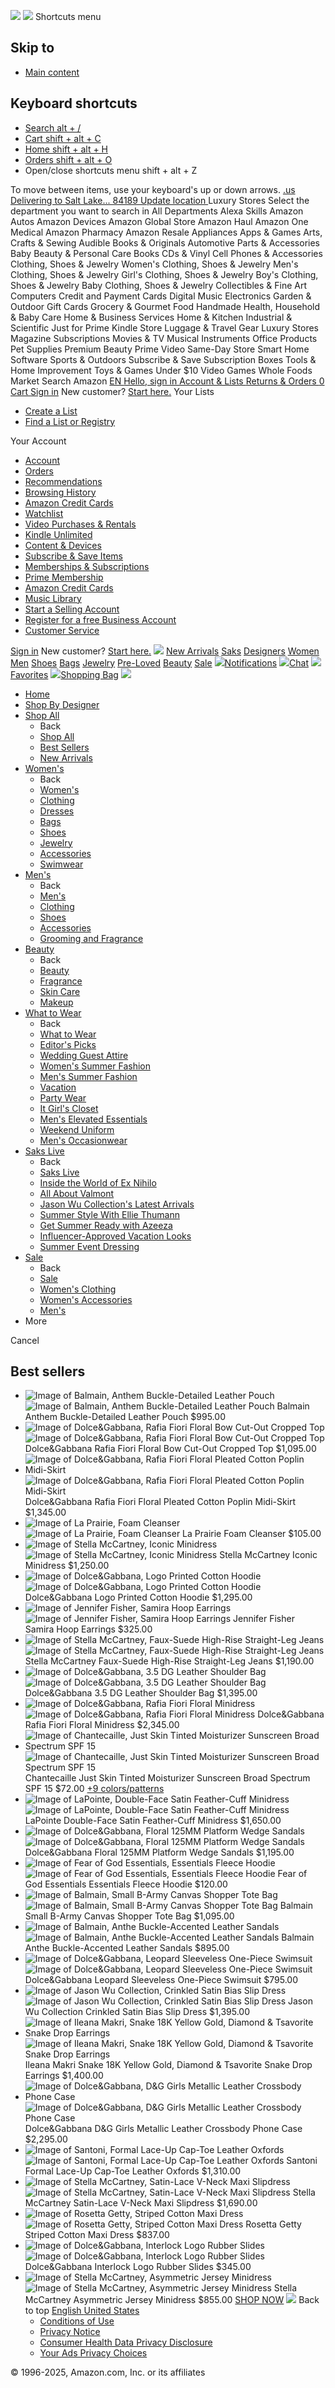 ![](https://fls-na.amazon.com/1/batch/1/OP/ATVPDKIKX0DER:147-8014857-2407600:YQF7FTFD6KE2J0HGBZY1$uedata=s:%2Frd%2Fuedata%3Fstaticb%26id%3DYQF7FTFD6KE2J0HGBZY1:0) ![](https://m.media-amazon.com/images/G/01/gno/sprites/nav-sprite-global-1x-reorg-privacy._CB546805360_.png) Shortcuts menu 
## Skip to
  * [ Main content ](https://www.amazon.com/stores/luxury/page/BEE1513A-A931-49E6-A849-A27B65111EE2?ref_=nav_cs_saks_disc#skippedLink)


##  Keyboard shortcuts 
  * [ Search alt + / ](https://www.amazon.com/stores/luxury/page/BEE1513A-A931-49E6-A849-A27B65111EE2?ref_=nav_cs_saks_disc#twotabsearchtextbox)
  * [ Cart shift + alt + C ](https://www.amazon.com/gp/cart/view.html/?ref_=nav_assist)
  * [ Home shift + alt + H ](https://www.amazon.com/?ref_=nav_assist)
  * [ Orders shift + alt + O ](https://www.amazon.com/gp/css/order-history/?ref_=nav_assist)
  * Open/close shortcuts menu
shift + alt + Z


To move between items, use your keyboard's up or down arrows.
[ .us ](https://www.amazon.com/ref=nav_logo)
[ Delivering to Salt Lake... 84189  Update location  ](https://www.amazon.com/stores/luxury/page/BEE1513A-A931-49E6-A849-A27B65111EE2?ref_=nav_cs_saks_disc)
Luxury Stores
Select the department you want to search in All Departments Alexa Skills Amazon Autos Amazon Devices Amazon Global Store Amazon Haul Amazon One Medical Amazon Pharmacy Amazon Resale Appliances Apps & Games Arts, Crafts & Sewing Audible Books & Originals Automotive Parts & Accessories Baby Beauty & Personal Care Books CDs & Vinyl Cell Phones & Accessories Clothing, Shoes & Jewelry Women's Clothing, Shoes & Jewelry Men's Clothing, Shoes & Jewelry Girl's Clothing, Shoes & Jewelry Boy's Clothing, Shoes & Jewelry Baby Clothing, Shoes & Jewelry Collectibles & Fine Art Computers Credit and Payment Cards Digital Music Electronics Garden & Outdoor Gift Cards Grocery & Gourmet Food Handmade Health, Household & Baby Care Home & Business Services Home & Kitchen Industrial & Scientific Just for Prime Kindle Store Luggage & Travel Gear Luxury Stores Magazine Subscriptions Movies & TV Musical Instruments Office Products Pet Supplies Premium Beauty Prime Video Same-Day Store Smart Home Software Sports & Outdoors Subscribe & Save Subscription Boxes Tools & Home Improvement Toys & Games Under $10 Video Games Whole Foods Market
Search Amazon
[ EN ](https://www.amazon.com/customer-preferences/edit?ie=UTF8&preferencesReturnUrl=%2F&ref_=topnav_lang)
[ Hello, sign in Account & Lists  ](https://www.amazon.com/ap/signin?openid.pape.max_auth_age=0&openid.return_to=https%3A%2F%2Fwww.amazon.com%2Fstores%2Fluxury%2Fpage%2FBEE1513A-A931-49E6-A849-A27B65111EE2%3Fref_%3Dnav_ya_signin&openid.identity=http%3A%2F%2Fspecs.openid.net%2Fauth%2F2.0%2Fidentifier_select&openid.assoc_handle=usflex&openid.mode=checkid_setup&openid.claimed_id=http%3A%2F%2Fspecs.openid.net%2Fauth%2F2.0%2Fidentifier_select&openid.ns=http%3A%2F%2Fspecs.openid.net%2Fauth%2F2.0)
[ Returns & Orders ](https://www.amazon.com/gp/css/order-history?ref_=nav_orders_first) [ 0 Cart  ](https://www.amazon.com/gp/cart/view.html?ref_=nav_cart)
[Sign in](https://www.amazon.com/ap/signin?openid.pape.max_auth_age=0&openid.return_to=https%3A%2F%2Fwww.amazon.com%2Fstores%2Fluxury%2Fpage%2FBEE1513A-A931-49E6-A849-A27B65111EE2%3Fref_%3Dnav_signin&openid.identity=http%3A%2F%2Fspecs.openid.net%2Fauth%2F2.0%2Fidentifier_select&openid.assoc_handle=usflex&openid.mode=checkid_setup&openid.claimed_id=http%3A%2F%2Fspecs.openid.net%2Fauth%2F2.0%2Fidentifier_select&openid.ns=http%3A%2F%2Fspecs.openid.net%2Fauth%2F2.0)
New customer? [Start here.](https://www.amazon.com/ap/register?openid.pape.max_auth_age=0&openid.return_to=https%3A%2F%2Fwww.amazon.com%2Fstores%2Fluxury%2Fpage%2FBEE1513A-A931-49E6-A849-A27B65111EE2%2F%3F_encoding%3DUTF8%26ref_%3Dnav_newcust&openid.identity=http%3A%2F%2Fspecs.openid.net%2Fauth%2F2.0%2Fidentifier_select&openid.assoc_handle=usflex&openid.mode=checkid_setup&openid.claimed_id=http%3A%2F%2Fspecs.openid.net%2Fauth%2F2.0%2Fidentifier_select&openid.ns=http%3A%2F%2Fspecs.openid.net%2Fauth%2F2.0)
Your Lists
  * [Create a List](https://www.amazon.com/hz/wishlist/ls?triggerElementID=createList&ref_=nav_ListFlyout_navFlyout_createList_lv_redirect)
  * [Find a List or Registry](https://www.amazon.com/registries?ref_=nav_ListFlyout_find)


Your Account
  * [Account](https://www.amazon.com/gp/css/homepage.html?ref_=nav_AccountFlyout_ya)
  * [Orders](https://www.amazon.com/gp/css/order-history?ref_=nav_AccountFlyout_orders)
  * [Recommendations](https://www.amazon.com/gp/yourstore?ref_=nav_AccountFlyout_recs)
  * [Browsing History](https://www.amazon.com/gp/history?ref_=nav_AccountFlyout_browsinghistory)
  * [Amazon Credit Cards](https://www.amazon.com/credit/landing?ref_=nav_AccountFlyout_ya_amazon_cc_landing_ms)
  * [Watchlist](https://www.amazon.com/gp/video/watchlist?ref_=nav_AccountFlyout_ywl)
  * [Video Purchases & Rentals](https://www.amazon.com/gp/video/library?ref_=nav_AccountFlyout_yvl)
  * [Kindle Unlimited](https://www.amazon.com/gp/kindle/ku/ku_central?ref_=nav_AccountFlyout_ku)
  * [Content & Devices](https://www.amazon.com/hz/mycd/myx?pageType=content&ref_=nav_AccountFlyout_myk)
  * [Subscribe & Save Items](https://www.amazon.com/gp/subscribe-and-save/manager/viewsubscriptions?ref_=nav_AccountFlyout_sns)
  * [Memberships & Subscriptions](https://www.amazon.com/hz5/yourmembershipsandsubscriptions?ref_=nav_AccountFlyout_digital_subscriptions)
  * [Prime Membership](https://www.amazon.com/gp/subs/primeclub/account/homepage.html?ref_=nav_AccountFlyout_prime)
  * [Amazon Credit Cards](https://www.amazon.com/credit/landing?ref_=nav_AccountFlyout_ya_amazon_cc_landing_ms)
  * [Music Library](https://music.amazon.com?ref=nav_youraccount_cldplyr)
  * [Start a Selling Account](https://www.amazon.com/b/?node=12766669011&ld=AZUSSOA-yaflyout&ref_=nav_AccountFlyout_cs_sell)
  * [Register for a free Business Account](https://www.amazon.com/gp/browse.html?node=11261610011&ref_=nav_AccountFlyout_b2b_reg_bottom)
  * [Customer Service](https://www.amazon.com/hz/contact-us?ref_=nav_AccountFlyout_CS)


[Sign in](https://www.amazon.com/ap/signin?openid.pape.max_auth_age=0&openid.return_to=https%3A%2F%2Fwww.amazon.com%2Fstores%2Fluxury%2Fpage%2FBEE1513A-A931-49E6-A849-A27B65111EE2%3Fref_%3Dnav_custrec_signin&openid.identity=http%3A%2F%2Fspecs.openid.net%2Fauth%2F2.0%2Fidentifier_select&openid.assoc_handle=usflex&openid.mode=checkid_setup&openid.claimed_id=http%3A%2F%2Fspecs.openid.net%2Fauth%2F2.0%2Fidentifier_select&openid.ns=http%3A%2F%2Fspecs.openid.net%2Fauth%2F2.0)
New customer? [Start here.](https://www.amazon.com/ap/register?openid.pape.max_auth_age=0&openid.return_to=https%3A%2F%2Fwww.amazon.com%2Fstores%2Fluxury%2Fpage%2FBEE1513A-A931-49E6-A849-A27B65111EE2%2F%3F_encoding%3DUTF8%26ref_%3Dnav_custrec_newcust&openid.identity=http%3A%2F%2Fspecs.openid.net%2Fauth%2F2.0%2Fidentifier_select&openid.assoc_handle=usflex&openid.mode=checkid_setup&openid.claimed_id=http%3A%2F%2Fspecs.openid.net%2Fauth%2F2.0%2Fidentifier_select&openid.ns=http%3A%2F%2Fspecs.openid.net%2Fauth%2F2.0)
[![](https://m.media-amazon.com/images/G/01/softlines/bond/LuxuryStores_logo_gold-2x._CB669239130_.png)](https://www.amazon.com/luxurystores?ref=luxury_stores_dsk_sn_logo-77629_t1)
[New Arrivals](https://www.amazon.com/s?i=luxury&rh=n%3A18981045011&s=date-desc-rank&_encoding=UTF8&ref=luxury_stores_dsk_sn_bond--sv__1_t1)
[Saks](https://www.amazon.com/luxurystores/saks?ref=luxury_stores_dsk_sn_bond--f20df_t1)
[Designers](https://www.amazon.com/b?node=23736610011&_encoding=UTF8&ref_=sv__2&ref=luxury_stores_dsk_sn_bond--27bab_t1)
[Women](https://www.amazon.com/s?i=luxury&bbn=20722800011&rh=n%3A20722800011&_encoding=UTF8&s=date-desc-rank&ref=luxury_stores_dsk_sn_bond--e19be_t1)
[Men](https://www.amazon.com/s?i=luxury&bbn=20722933011&rh=n%3A20722933011&_encoding=UTF8&s=date-desc-rank&ref=luxury_stores_dsk_sn_bond--ccb9e_t1)
[Shoes](https://www.amazon.com/s?i=luxury&bbn=23779499011&rh=n%3A18981045011%2Cn%3A23779499011&dc=&fs=true&ds=v1%3AUyWZu%2Fxl8DVuzIg0KtA3u34dte83obxb6V7dUfw6vQk&_encoding=UTF8&_encoding=UTF8&qid=1713244526&rnid=18981045011&s=date-desc-rank&ref=luxury_stores_dsk_sn_bond--ace59_t1)
[Bags](https://www.amazon.com/s?i=luxury&bbn=20722894011&rh=n%3A20722894011&fs=true&_encoding=UTF8&s=date-desc-rank&ref=luxury_stores_dsk_sn_bond--5d79b_t1)
[Jewelry](https://www.amazon.com/s?i=luxury&bbn=121188216011&rh=n%3A18981045011%2Cn%3A121188216011&dc=&fs=true&ds=v1%3AY11%2F%2F5JkskOAY6euE%2BZ8EmhWnwuisw0fYs9d8FyEtBY&_encoding=UTF8&_encoding=UTF8&qid=1713244138&s=date-desc-rank&ref=luxury_stores_dsk_sn_bond--c054f_t1)
[Pre-Loved](https://www.amazon.com/s?i=luxury&bbn=121188125011&rh=n%3A18981045011%2Cn%3A121188125011%2Cp_n_luxury_condition%3Apre-loved&dc=&fs=true&ds=v1%3AoYLQ%2BZJ8uQKyvNA3INkoPuuPNpcgBkzvXxucjR7u9Wk&_encoding=UTF8&qid=1713243971&rnid=18981045011&s=date-desc-rank&ref=luxury_stores_dsk_sn_bond--2eb9c_t1)
[Beauty](https://www.amazon.com/s?i=luxury&bbn=20657941011&rh=n%3A20657941011&_encoding=UTF8&s=date-desc-rank&ref=luxury_stores_dsk_sn_bond--26984_t1)
[Sale](https://www.amazon.com/s?i=luxury&bbn=18981045011&rh=n%3A18981045011%2Cp_n_best_pct_off%3A23747329011%2Cp_n_deal_type%3A23566065011&dc=&qid=1738685297&rnid=23566063011&ds=v1%3AR%2B5jSBlNvz1%2Fs3IEvTPx8khJYNxaKBtbjHnV04J%2F21I&s=date-desc-rank&ref=luxury_stores_dsk_sn_bond--472f8_t1)
[![](https://m.media-amazon.com/images/G/01/softlines/bond/notification_icon_1x.png)Notifications](https://www.amazon.com/lux/profile/notifications?ref_=ls_ntfns_ip_nav&ref=luxury_stores_dsk_sn_bond--fa13d_t1)
[![](https://m.media-amazon.com/images/G/01/softlines/bond/chat-icon-desktop-1x._CB647678208_.png)Chat](https://www.amazon.com/lux/chat?ref=luxury_stores_dsk_sn_bond--35122_t1)
[![](https://m.media-amazon.com/images/G/01/softlines/bond/favorites-icon-1x._CB609435701_.png)Favorites](https://www.amazon.com/luxury/favorites?ref=luxury_stores_dsk_sn_bond--37829_t1)
[![](https://m.media-amazon.com/images/G/01/softlines/bond/Bag-icon-1x-fix._CB658084409_.png)Shopping Bag](https://www.amazon.com/cart/luxury?ref=luxury_stores_dsk_sn_bond--667f3_t1)
![](https://m.media-amazon.com/images/S/al-na-9d5791cf-3faf/e0f30e2a-956e-4912-a813-f69da99b6bca._CR0%2C0%2C2000%2C560_SX1500_.jpg)
  * [Home](https://www.amazon.com/stores/luxury/page/BEE1513A-A931-49E6-A849-A27B65111EE2?ingress=0&visitId=38142bc4-532f-4a93-9554-b1ab15061f94&ref_=nav_cs_saks_disc)
  * [Shop By Designer](https://www.amazon.com/stores/luxury/page/60363C83-4B9C-4C0D-ABA1-8E52EDBBF9F8?ingress=0&visitId=38142bc4-532f-4a93-9554-b1ab15061f94&ref_=nav_cs_saks_disc)
  * [Shop All ](https://www.amazon.com/stores/luxury/page/9F557DE8-FD03-4F9C-88A3-9790FF0E3C77?ingress=0&visitId=38142bc4-532f-4a93-9554-b1ab15061f94&ref_=nav_cs_saks_disc)
    * Back
    * [Shop All ](https://www.amazon.com/stores/luxury/page/9F557DE8-FD03-4F9C-88A3-9790FF0E3C77?ingress=0&visitId=38142bc4-532f-4a93-9554-b1ab15061f94&ref_=nav_cs_saks_disc)
    * [Best Sellers](https://www.amazon.com/stores/luxury/page/8584CC96-DDAB-484F-B05A-0D2DDACE0814?ingress=0&visitId=38142bc4-532f-4a93-9554-b1ab15061f94&ref_=nav_cs_saks_disc)
    * [New Arrivals](https://www.amazon.com/stores/luxury/page/C929336D-8A03-4F63-9FD4-27A3E46DB1AF?ingress=0&visitId=38142bc4-532f-4a93-9554-b1ab15061f94&ref_=nav_cs_saks_disc)
  * [Women's ](https://www.amazon.com/stores/luxury/page/CF3F142A-E4A8-40A0-9A6C-1F58DDE330C2?ingress=0&visitId=38142bc4-532f-4a93-9554-b1ab15061f94&ref_=nav_cs_saks_disc)
    * Back
    * [Women's ](https://www.amazon.com/stores/luxury/page/CF3F142A-E4A8-40A0-9A6C-1F58DDE330C2?ingress=0&visitId=38142bc4-532f-4a93-9554-b1ab15061f94&ref_=nav_cs_saks_disc)
    * [Clothing](https://www.amazon.com/stores/luxury/page/2B67D94C-7FA4-49E0-A020-883FF30D4396?ingress=0&visitId=38142bc4-532f-4a93-9554-b1ab15061f94&ref_=nav_cs_saks_disc)
    * [Dresses](https://www.amazon.com/stores/luxury/page/2D4C882A-FD9B-473E-9D5B-82EAA2478265?ingress=0&visitId=38142bc4-532f-4a93-9554-b1ab15061f94&ref_=nav_cs_saks_disc)
    * [Bags](https://www.amazon.com/stores/luxury/page/D3DF33CF-C1B3-4B5C-9928-6F7D8D0C42BD?ingress=0&visitId=38142bc4-532f-4a93-9554-b1ab15061f94&ref_=nav_cs_saks_disc)
    * [Shoes](https://www.amazon.com/stores/luxury/page/93EF4918-7D99-48F8-9896-1B0DD0C46248?ingress=0&visitId=38142bc4-532f-4a93-9554-b1ab15061f94&ref_=nav_cs_saks_disc)
    * [Jewelry](https://www.amazon.com/stores/luxury/page/801BBE48-5BD8-4188-85E5-F19F3233A39D?ingress=0&visitId=38142bc4-532f-4a93-9554-b1ab15061f94&ref_=nav_cs_saks_disc)
    * [Accessories](https://www.amazon.com/stores/luxury/page/42247A52-3391-41CD-8658-1E16EEB28A9A?ingress=0&visitId=38142bc4-532f-4a93-9554-b1ab15061f94&ref_=nav_cs_saks_disc)
    * [Swimwear](https://www.amazon.com/stores/luxury/page/550F7B1D-2C94-4056-A14B-04DB04B07916?ingress=0&visitId=38142bc4-532f-4a93-9554-b1ab15061f94&ref_=nav_cs_saks_disc)
  * [Men's](https://www.amazon.com/stores/luxury/page/60106B6B-EB6F-4EBD-BC9E-7BEF743F3D50?ingress=0&visitId=38142bc4-532f-4a93-9554-b1ab15061f94&ref_=nav_cs_saks_disc)
    * Back
    * [Men's](https://www.amazon.com/stores/luxury/page/60106B6B-EB6F-4EBD-BC9E-7BEF743F3D50?ingress=0&visitId=38142bc4-532f-4a93-9554-b1ab15061f94&ref_=nav_cs_saks_disc)
    * [Clothing](https://www.amazon.com/stores/luxury/page/135F4AF6-76AB-4082-BC1D-388397AFEB11?ingress=0&visitId=38142bc4-532f-4a93-9554-b1ab15061f94&ref_=nav_cs_saks_disc)
    * [Shoes](https://www.amazon.com/stores/luxury/page/E7A8DC4A-42FE-438B-80F9-BB48EE881B57?ingress=0&visitId=38142bc4-532f-4a93-9554-b1ab15061f94&ref_=nav_cs_saks_disc)
    * [Accessories](https://www.amazon.com/stores/luxury/page/2CD2A333-29B1-4625-86F9-4419E42C225E?ingress=0&visitId=38142bc4-532f-4a93-9554-b1ab15061f94&ref_=nav_cs_saks_disc)
    * [Grooming and Fragrance](https://www.amazon.com/stores/luxury/page/7E029DC0-FCBA-4392-AC47-1E9DD5608F88?ingress=0&visitId=38142bc4-532f-4a93-9554-b1ab15061f94&ref_=nav_cs_saks_disc)
  * [Beauty](https://www.amazon.com/stores/luxury/page/E35230C8-9117-4D97-993D-BA5C53F5FC0A?ingress=0&visitId=38142bc4-532f-4a93-9554-b1ab15061f94&ref_=nav_cs_saks_disc)
    * Back
    * [Beauty](https://www.amazon.com/stores/luxury/page/E35230C8-9117-4D97-993D-BA5C53F5FC0A?ingress=0&visitId=38142bc4-532f-4a93-9554-b1ab15061f94&ref_=nav_cs_saks_disc)
    * [Fragrance](https://www.amazon.com/stores/luxury/page/BABBA7FF-3C96-4F07-8CA0-CB31A357FC59?ingress=0&visitId=38142bc4-532f-4a93-9554-b1ab15061f94&ref_=nav_cs_saks_disc)
    * [Skin Care](https://www.amazon.com/stores/luxury/page/A7DB85AF-E23C-4FFE-B5B7-13EF55BF7C90?ingress=0&visitId=38142bc4-532f-4a93-9554-b1ab15061f94&ref_=nav_cs_saks_disc)
    * [Makeup](https://www.amazon.com/stores/luxury/page/1637CFC2-B68D-4159-9231-055A817AFA5D?ingress=0&visitId=38142bc4-532f-4a93-9554-b1ab15061f94&ref_=nav_cs_saks_disc)
  * [What to Wear](https://www.amazon.com/stores/luxury/page/ECBE21D1-9F0B-44F8-B544-AEE5491FAE5E?ingress=0&visitId=38142bc4-532f-4a93-9554-b1ab15061f94&ref_=nav_cs_saks_disc)
    * Back
    * [What to Wear](https://www.amazon.com/stores/luxury/page/ECBE21D1-9F0B-44F8-B544-AEE5491FAE5E?ingress=0&visitId=38142bc4-532f-4a93-9554-b1ab15061f94&ref_=nav_cs_saks_disc)
    * [Editor's Picks](https://www.amazon.com/stores/luxury/page/78B2F3BC-FC52-46B7-9905-E742B18AE4A6?ingress=0&visitId=38142bc4-532f-4a93-9554-b1ab15061f94&ref_=nav_cs_saks_disc)
    * [Wedding Guest Attire](https://www.amazon.com/stores/luxury/page/A6746B83-09D9-451C-B996-44F1E3391E13?ingress=0&visitId=38142bc4-532f-4a93-9554-b1ab15061f94&ref_=nav_cs_saks_disc)
    * [Women's Summer Fashion](https://www.amazon.com/stores/luxury/page/84EBB2BE-E49B-4F79-A180-FAFB0DF1AE71?ingress=0&visitId=38142bc4-532f-4a93-9554-b1ab15061f94&ref_=nav_cs_saks_disc)
    * [Men's Summer Fashion](https://www.amazon.com/stores/luxury/page/EAFE34A1-3D3E-461A-9B33-ABB6F03FCA6E?ingress=0&visitId=38142bc4-532f-4a93-9554-b1ab15061f94&ref_=nav_cs_saks_disc)
    * [Vacation](https://www.amazon.com/stores/luxury/page/89501D48-60E7-4817-ACBE-680A2E139FAA?ingress=0&visitId=38142bc4-532f-4a93-9554-b1ab15061f94&ref_=nav_cs_saks_disc)
    * [Party Wear](https://www.amazon.com/stores/luxury/page/DE6A5615-D533-406C-8B70-ABE1D49B65B9?ingress=0&visitId=38142bc4-532f-4a93-9554-b1ab15061f94&ref_=nav_cs_saks_disc)
    * [It Girl's Closet](https://www.amazon.com/stores/luxury/page/45FA32F2-425B-485A-B3A1-A5FE2D56640B?ingress=0&visitId=38142bc4-532f-4a93-9554-b1ab15061f94&ref_=nav_cs_saks_disc)
    * [Men's Elevated Essentials](https://www.amazon.com/stores/luxury/page/962D6E99-737E-4D7D-9407-E5E00C9C8726?ingress=0&visitId=38142bc4-532f-4a93-9554-b1ab15061f94&ref_=nav_cs_saks_disc)
    * [Weekend Uniform](https://www.amazon.com/stores/luxury/page/25C64728-B256-402F-A51B-4B8046D65A36?ingress=0&visitId=38142bc4-532f-4a93-9554-b1ab15061f94&ref_=nav_cs_saks_disc)
    * [Men's Occasionwear](https://www.amazon.com/stores/luxury/page/3F0B74AC-D142-43C1-B20B-5A3C78447A62?ingress=0&visitId=38142bc4-532f-4a93-9554-b1ab15061f94&ref_=nav_cs_saks_disc)
  * [Saks Live](https://www.amazon.com/stores/luxury/page/34AB09D1-99CF-4F6C-992F-A782DE8D1EC1?ingress=0&visitId=38142bc4-532f-4a93-9554-b1ab15061f94&ref_=nav_cs_saks_disc)
    * Back
    * [Saks Live](https://www.amazon.com/stores/luxury/page/34AB09D1-99CF-4F6C-992F-A782DE8D1EC1?ingress=0&visitId=38142bc4-532f-4a93-9554-b1ab15061f94&ref_=nav_cs_saks_disc)
    * [Inside the World of Ex Nihilo](https://www.amazon.com/stores/luxury/page/D83D414F-9B29-4702-810D-9589053057E1?ingress=0&visitId=38142bc4-532f-4a93-9554-b1ab15061f94&ref_=nav_cs_saks_disc)
    * [All About Valmont](https://www.amazon.com/stores/luxury/page/3B0DA2EF-9078-43FA-ABB6-EE2EC9514571?ingress=0&visitId=38142bc4-532f-4a93-9554-b1ab15061f94&ref_=nav_cs_saks_disc)
    * [Jason Wu Collection's Latest Arrivals ](https://www.amazon.com/stores/luxury/page/D44068D1-582C-40D8-8D0C-199AC547FBDB?ingress=0&visitId=38142bc4-532f-4a93-9554-b1ab15061f94&ref_=nav_cs_saks_disc)
    * [Summer Style With Ellie Thumann](https://www.amazon.com/stores/luxury/page/3355A021-85F8-4EF0-A22C-0654525C6937?ingress=0&visitId=38142bc4-532f-4a93-9554-b1ab15061f94&ref_=nav_cs_saks_disc)
    * [Get Summer Ready with Azeeza](https://www.amazon.com/stores/luxury/page/4A3DA19C-1F51-4336-B87F-5F431E390629?ingress=0&visitId=38142bc4-532f-4a93-9554-b1ab15061f94&ref_=nav_cs_saks_disc)
    * [Influencer-Approved Vacation Looks](https://www.amazon.com/stores/luxury/page/A81613F6-1E65-4583-A2E8-3C34637870B4?ingress=0&visitId=38142bc4-532f-4a93-9554-b1ab15061f94&ref_=nav_cs_saks_disc)
    * [Summer Event Dressing](https://www.amazon.com/stores/luxury/page/FE5E9AFA-A2FB-4647-84AD-E26B72A682A6?ingress=0&visitId=38142bc4-532f-4a93-9554-b1ab15061f94&ref_=nav_cs_saks_disc)
  * [Sale](https://www.amazon.com/stores/luxury/page/D791815B-B51F-4DFD-B5FD-221E7E304D9B?ingress=0&visitId=38142bc4-532f-4a93-9554-b1ab15061f94&ref_=nav_cs_saks_disc)
    * Back
    * [Sale](https://www.amazon.com/stores/luxury/page/D791815B-B51F-4DFD-B5FD-221E7E304D9B?ingress=0&visitId=38142bc4-532f-4a93-9554-b1ab15061f94&ref_=nav_cs_saks_disc)
    * [Women's Clothing](https://www.amazon.com/stores/luxury/page/88F70B16-0057-4776-BB7B-9410511E238B?ingress=0&visitId=38142bc4-532f-4a93-9554-b1ab15061f94&ref_=nav_cs_saks_disc)
    * [Women's Accessories](https://www.amazon.com/stores/luxury/page/7808797A-B246-4110-B05B-A13D035CD9E6?ingress=0&visitId=38142bc4-532f-4a93-9554-b1ab15061f94&ref_=nav_cs_saks_disc)
    * [Men's](https://www.amazon.com/stores/luxury/page/1D900BB1-083D-4DA2-86D7-2637AB04852D?ingress=0&visitId=38142bc4-532f-4a93-9554-b1ab15061f94&ref_=nav_cs_saks_disc)
  * More


Cancel
## Best sellers
* [](https://www.amazon.com/Balmain-Anthem-Buckle-Detailed-Leather-Pouch/dp/B0F81WRS7P?ref_=lx_bd&th=1&psc=1 "Balmain, Anthem Buckle-Detailed Leather Pouch")
![Image of Balmain, Anthem Buckle-Detailed Leather Pouch](https://m.media-amazon.com/images/I/51inf4gCGJL._AC_CR0%2C0%2C0%2C0_SY482_.jpg)
![Image of Balmain, Anthem Buckle-Detailed Leather Pouch](https://m.media-amazon.com/images/I/71yAKj4viqL._AC_CR0%2C0%2C0%2C0_SY482_.jpg)
Balmain
Anthem Buckle-Detailed Leather Pouch
$995.00
* [](https://www.amazon.com/Dolce-Gabbana-Floral-Cut-Out-Cropped/dp/B0F8X541Z2?ref_=lx_bd&th=1&psc=1 "Dolce&Gabbana, Rafia Fiori Floral Bow Cut-Out Cropped Top")
![Image of Dolce&Gabbana, Rafia Fiori Floral Bow Cut-Out Cropped Top](https://m.media-amazon.com/images/I/613qdeORRdL._AC_CR0%2C0%2C0%2C0_SY482_.jpg)
![Image of Dolce&Gabbana, Rafia Fiori Floral Bow Cut-Out Cropped Top](https://m.media-amazon.com/images/I/71G+bvY5EvL._AC_CR0%2C0%2C0%2C0_SY482_.jpg)
Dolce&Gabbana
Rafia Fiori Floral Bow Cut-Out Cropped Top
$1,095.00
* [](https://www.amazon.com/Dolce-Gabbana-Floral-Pleated-Midi-Skirt/dp/B0F8XMRX9S?ref_=lx_bd&th=1&psc=1 "Dolce&Gabbana, Rafia Fiori Floral Pleated Cotton Poplin Midi-Skirt")
![Image of Dolce&Gabbana, Rafia Fiori Floral Pleated Cotton Poplin Midi-Skirt](https://m.media-amazon.com/images/I/71+q2gpxYLL._AC_CR0%2C0%2C0%2C0_SY482_.jpg)
![Image of Dolce&Gabbana, Rafia Fiori Floral Pleated Cotton Poplin Midi-Skirt](https://m.media-amazon.com/images/I/61djrywaRLL._AC_CR0%2C0%2C0%2C0_SY482_.jpg)
Dolce&Gabbana
Rafia Fiori Floral Pleated Cotton Poplin Midi-Skirt
$1,345.00
* [](https://www.amazon.com/La-Prairie-24885-Foam-Cleanser/dp/B0F1CB4GRR?ref_=lx_bd&th=1&psc=1 "La Prairie, Foam Cleanser")
![Image of La Prairie, Foam Cleanser](https://m.media-amazon.com/images/I/41QPk4wY1iL._AC_CR0%2C0%2C0%2C0_SY482_.jpg)
![Image of La Prairie, Foam Cleanser](https://m.media-amazon.com/images/I/51kC3cgfVhL._AC_CR0%2C0%2C0%2C0_SY482_.jpg)
La Prairie
Foam Cleanser
$105.00
* [](https://www.amazon.com/Stella-McCartney-Iconic-Minidress-Black/dp/B0DY9K57TG?ref_=lx_bd&th=1&psc=1 "Stella McCartney, Iconic Minidress")
![Image of Stella McCartney, Iconic Minidress](https://m.media-amazon.com/images/I/41XV+sw2gmL._AC_CR0%2C0%2C0%2C0_SY482_.jpg)
![Image of Stella McCartney, Iconic Minidress](https://m.media-amazon.com/images/I/51Vh5cTu4aL._AC_CR0%2C0%2C0%2C0_SY482_.jpg)
Stella McCartney
Iconic Minidress
$1,250.00
[](https://www.amazon.com/dp/B0DY9K57TG)
[](https://www.amazon.com/dp/B0DY99SXQF)
* [](https://www.amazon.com/Dolce-Gabbana-Printed-Cotton-Hoodie/dp/B0F51ZC1JT?ref_=lx_bd&th=1&psc=1 "Dolce&Gabbana, Logo Printed Cotton Hoodie")
![Image of Dolce&Gabbana, Logo Printed Cotton Hoodie](https://m.media-amazon.com/images/I/51McxyOP15L._AC_CR0%2C0%2C0%2C0_SY482_.jpg)
![Image of Dolce&Gabbana, Logo Printed Cotton Hoodie](https://m.media-amazon.com/images/I/616pYt0KXlL._AC_CR0%2C0%2C0%2C0_SY482_.jpg)
Dolce&Gabbana
Logo Printed Cotton Hoodie
$1,295.00
* [](https://www.amazon.com/Jennifer-Fisher-Samira-Hoop-Earrings/dp/B0DZV5863N?ref_=lx_bd&th=1&psc=1 "Jennifer Fisher, Samira Hoop Earrings")
![Image of Jennifer Fisher, Samira Hoop Earrings](https://m.media-amazon.com/images/I/51Ka7fiOYNL._AC_CR0%2C0%2C0%2C0_SY482_.jpg)
![Image of Jennifer Fisher, Samira Hoop Earrings](https://m.media-amazon.com/images/I/51u2wH3XqjL._AC_CR0%2C0%2C0%2C0_SY482_.jpg)
Jennifer Fisher
Samira Hoop Earrings
$325.00
* [](https://www.amazon.com/Stella-McCartney-Faux-Suede-High-Rise-Straight-Leg/dp/B0F4MC7Y28?ref_=lx_bd&th=1&psc=1 "Stella McCartney, Faux-Suede High-Rise Straight-Leg Jeans")
![Image of Stella McCartney, Faux-Suede High-Rise Straight-Leg Jeans](https://m.media-amazon.com/images/I/619vRHa0paL._AC_CR0%2C0%2C0%2C0_SY482_.jpg)
![Image of Stella McCartney, Faux-Suede High-Rise Straight-Leg Jeans](https://m.media-amazon.com/images/I/61gTHGPJD+L._AC_CR0%2C0%2C0%2C0_SY482_.jpg)
Stella McCartney
Faux-Suede High-Rise Straight-Leg Jeans
$1,190.00
* [](https://www.amazon.com/Dolce-Gabbana-Leather-Shoulder-Black/dp/B0F6BV8LTZ?ref_=lx_bd&th=1&psc=1 "Dolce&Gabbana, 3.5 DG Leather Shoulder Bag")
![Image of Dolce&Gabbana, 3.5 DG Leather Shoulder Bag](https://m.media-amazon.com/images/I/41ko+2COkNL._AC_CR0%2C0%2C0%2C0_SY482_.jpg)
![Image of Dolce&Gabbana, 3.5 DG Leather Shoulder Bag](https://m.media-amazon.com/images/I/51XgfE1PgaL._AC_CR0%2C0%2C0%2C0_SY482_.jpg)
Dolce&Gabbana
3.5 DG Leather Shoulder Bag
$1,395.00
[](https://www.amazon.com/dp/B0F6BV8LTZ)
[](https://www.amazon.com/dp/B0F69GVX24)
* [](https://www.amazon.com/Dolce-Gabbana-Floral-Minidress-Flower/dp/B0F8W8ND27?ref_=lx_bd&th=1&psc=1 "Dolce&Gabbana, Rafia Fiori Floral Minidress")
![Image of Dolce&Gabbana, Rafia Fiori Floral Minidress](https://m.media-amazon.com/images/I/61XkpuFyVoL._AC_CR0%2C0%2C0%2C0_SY482_.jpg)
![Image of Dolce&Gabbana, Rafia Fiori Floral Minidress](https://m.media-amazon.com/images/I/61q+VDYQ48L._AC_CR0%2C0%2C0%2C0_SY482_.jpg)
Dolce&Gabbana
Rafia Fiori Floral Minidress
$2,345.00
* [](https://www.amazon.com/Chantecaille-Moisturizer-Sunscreen-Spectrum-Alabaster/dp/B0F1F8HJV9?ref_=lx_bd&th=1&psc=1 "Chantecaille, Just Skin Tinted Moisturizer Sunscreen Broad Spectrum SPF 15")
![Image of Chantecaille, Just Skin Tinted Moisturizer Sunscreen Broad Spectrum SPF 15](https://m.media-amazon.com/images/I/51wTJZ+wxzL._AC_CR0%2C0%2C0%2C0_SY482_.jpg)
![Image of Chantecaille, Just Skin Tinted Moisturizer Sunscreen Broad Spectrum SPF 15](https://m.media-amazon.com/images/I/41y7NsVLK2L._AC_CR0%2C0%2C0%2C0_SY482_.jpg)
Chantecaille
Just Skin Tinted Moisturizer Sunscreen Broad Spectrum SPF 15
$72.00
[+9 colors/patterns](https://www.amazon.com/Chantecaille-Moisturizer-Sunscreen-Spectrum-Alabaster/dp/B0F1F8HJV9?ref_=lx_bd&th=1&psc=1)
* [](https://www.amazon.com/LaPointe-Double-Face-Satin-Feather-Cuff-Minidress/dp/B0DZ74841Q?ref_=lx_bd&th=1&psc=1 "LaPointe, Double-Face Satin Feather-Cuff Minidress")
![Image of LaPointe, Double-Face Satin Feather-Cuff Minidress](https://m.media-amazon.com/images/I/51Sv+beM4IL._AC_CR0%2C0%2C0%2C0_SY482_.jpg)
![Image of LaPointe, Double-Face Satin Feather-Cuff Minidress](https://m.media-amazon.com/images/I/51mos7QxoNL._AC_CR0%2C0%2C0%2C0_SY482_.jpg)
LaPointe
Double-Face Satin Feather-Cuff Minidress
$1,650.00
* [](https://www.amazon.com/Dolce-Gabbana-Floral-Platform-Sandals/dp/B0F56P4XJV?ref_=lx_bd&th=1&psc=1 "Dolce&Gabbana, Floral 125MM Platform Wedge Sandals")
![Image of Dolce&Gabbana, Floral 125MM Platform Wedge Sandals](https://m.media-amazon.com/images/I/61Jb3PHHeFL._AC_CR0%2C0%2C0%2C0_SY482_.jpg)
![Image of Dolce&Gabbana, Floral 125MM Platform Wedge Sandals](https://m.media-amazon.com/images/I/61MmcejrToL._AC_CR0%2C0%2C0%2C0_SY482_.jpg)
Dolce&Gabbana
Floral 125MM Platform Wedge Sandals
$1,195.00
* [](https://www.amazon.com/Fear-God-Essentials-X-Small-Heather/dp/B0F6RPGL44?ref_=lx_bd&th=1&psc=1 "Fear of God Essentials, Essentials Fleece Hoodie")
![Image of Fear of God Essentials, Essentials Fleece Hoodie](https://m.media-amazon.com/images/I/61HSeoGopqL._AC_CR0%2C0%2C0%2C0_SY482_.jpg)
![Image of Fear of God Essentials, Essentials Fleece Hoodie](https://m.media-amazon.com/images/I/51PXfYYeKuL._AC_CR0%2C0%2C0%2C0_SY482_.jpg)
Fear of God Essentials
Essentials Fleece Hoodie
$120.00
[](https://www.amazon.com/dp/B0F6RCGPLQ)
[](https://www.amazon.com/dp/B0F6SDX3S8)
[](https://www.amazon.com/dp/B0F6RPGL44)
[](https://www.amazon.com/dp/B0F6S2KT21)
* [](https://www.amazon.com/Balmain-B-Army-Canvas-Shopper-Natural/dp/B0F4MP9MRN?ref_=lx_bd&th=1&psc=1 "Balmain, Small B-Army Canvas Shopper Tote Bag")
![Image of Balmain, Small B-Army Canvas Shopper Tote Bag](https://m.media-amazon.com/images/I/61WWfJexNHL._AC_CR0%2C0%2C0%2C0_SY482_.jpg)
![Image of Balmain, Small B-Army Canvas Shopper Tote Bag](https://m.media-amazon.com/images/I/71R94NXZZFL._AC_CR0%2C0%2C0%2C0_SY482_.jpg)
Balmain
Small B-Army Canvas Shopper Tote Bag
$1,095.00
* [](https://www.amazon.com/Balmain-Anthe-Buckle-Accented-Leather-Sandals/dp/B0F566RKFC?ref_=lx_bd&th=1&psc=1 "Balmain, Anthe Buckle-Accented Leather Sandals")
![Image of Balmain, Anthe Buckle-Accented Leather Sandals](https://m.media-amazon.com/images/I/41zypUnREZL._AC_CR0%2C0%2C0%2C0_SY482_.jpg)
![Image of Balmain, Anthe Buckle-Accented Leather Sandals](https://m.media-amazon.com/images/I/51QWL3GFmvL._AC_CR0%2C0%2C0%2C0_SY482_.jpg)
Balmain
Anthe Buckle-Accented Leather Sandals
$895.00
* [](https://www.amazon.com/Dolce-Gabbana-Sleeveless-One-Piece-Swimsuit/dp/B0F6QYMX8R?ref_=lx_bd&th=1&psc=1 "Dolce&Gabbana, Leopard Sleeveless One-Piece Swimsuit")
![Image of Dolce&Gabbana, Leopard Sleeveless One-Piece Swimsuit](https://m.media-amazon.com/images/I/61L0utK6wgL._AC_CR0%2C0%2C0%2C0_SY482_.jpg)
![Image of Dolce&Gabbana, Leopard Sleeveless One-Piece Swimsuit](https://m.media-amazon.com/images/I/51ZnYnK8akL._AC_CR0%2C0%2C0%2C0_SY482_.jpg)
Dolce&Gabbana
Leopard Sleeveless One-Piece Swimsuit
$795.00
* [](https://www.amazon.com/Jason-Wu-Collection-Crinkled-Satin/dp/B0F67HK4YZ?ref_=lx_bd&th=1&psc=1 "Jason Wu Collection, Crinkled Satin Bias Slip Dress")
![Image of Jason Wu Collection, Crinkled Satin Bias Slip Dress](https://m.media-amazon.com/images/I/51ZDluFT3uL._AC_CR0%2C0%2C0%2C0_SY482_.jpg)
![Image of Jason Wu Collection, Crinkled Satin Bias Slip Dress](https://m.media-amazon.com/images/I/51yAadzBiAL._AC_CR0%2C0%2C0%2C0_SY482_.jpg)
Jason Wu Collection
Crinkled Satin Bias Slip Dress
$1,395.00
* [](https://www.amazon.com/Ileana-Makri-Diamond-Tsavorite-Earrings/dp/B0F6CBXLTR?ref_=lx_bd&th=1&psc=1 "Ileana Makri, Snake 18K Yellow Gold, Diamond & Tsavorite Snake Drop Earrings")
![Image of Ileana Makri, Snake 18K Yellow Gold, Diamond & Tsavorite Snake Drop Earrings](https://m.media-amazon.com/images/I/61RBFe3kxzL._AC_CR0%2C0%2C0%2C0_SY482_.jpg)
![Image of Ileana Makri, Snake 18K Yellow Gold, Diamond & Tsavorite Snake Drop Earrings](https://m.media-amazon.com/images/I/511BtyEt+lL._AC_CR0%2C0%2C0%2C0_SY482_.jpg)
Ileana Makri
Snake 18K Yellow Gold, Diamond & Tsavorite Snake Drop Earrings
$1,400.00
* [](https://www.amazon.com/Dolce-Gabbana-Metallic-Leather-Crossbody/dp/B0F51TQ3QT?ref_=lx_bd&th=1&psc=1 "Dolce&Gabbana, D&G Girls Metallic Leather Crossbody Phone Case")
![Image of Dolce&Gabbana, D&G Girls Metallic Leather Crossbody Phone Case](https://m.media-amazon.com/images/I/51TCFkTdcfL._AC_CR0%2C0%2C0%2C0_SY482_.jpg)
![Image of Dolce&Gabbana, D&G Girls Metallic Leather Crossbody Phone Case](https://m.media-amazon.com/images/I/513Ve-boQVL._AC_CR0%2C0%2C0%2C0_SY482_.jpg)
Dolce&Gabbana
D&G Girls Metallic Leather Crossbody Phone Case
$2,295.00
* [](https://www.amazon.com/Santoni-Lace-Up-Cap-Toe-Leather-Oxfords/dp/B0DX88HY8H?ref_=lx_bd&th=1&psc=1 "Santoni, Formal Lace-Up Cap-Toe Leather Oxfords")
![Image of Santoni, Formal Lace-Up Cap-Toe Leather Oxfords](https://m.media-amazon.com/images/I/51nuKtJUi5L._AC_CR0%2C0%2C0%2C0_SY482_.jpg)
![Image of Santoni, Formal Lace-Up Cap-Toe Leather Oxfords](https://m.media-amazon.com/images/I/510ptv4-loL._AC_CR0%2C0%2C0%2C0_SY482_.jpg)
Santoni
Formal Lace-Up Cap-Toe Leather Oxfords
$1,310.00
[](https://www.amazon.com/dp/B0DX88HY8H)
[](https://www.amazon.com/dp/B0DX24LB2L)
* [](https://www.amazon.com/Stella-McCartney-Satin-Lace-Slipdress-Bordeaux/dp/B0F49RXK9F?ref_=lx_bd&th=1&psc=1 "Stella McCartney, Satin-Lace V-Neck Maxi Slipdress")
![Image of Stella McCartney, Satin-Lace V-Neck Maxi Slipdress](https://m.media-amazon.com/images/I/4166rIk8QrL._AC_CR0%2C0%2C0%2C0_SY482_.jpg)
![Image of Stella McCartney, Satin-Lace V-Neck Maxi Slipdress](https://m.media-amazon.com/images/I/51niR7fWTGL._AC_CR0%2C0%2C0%2C0_SY482_.jpg)
Stella McCartney
Satin-Lace V-Neck Maxi Slipdress
$1,690.00
* [](https://www.amazon.com/Rosetta-Getty-Striped-Cotton-X-Small/dp/B0DZ77DQ29?ref_=lx_bd&th=1&psc=1 "Rosetta Getty, Striped Cotton Maxi Dress")
![Image of Rosetta Getty, Striped Cotton Maxi Dress](https://m.media-amazon.com/images/I/61QP4kNy-7L._AC_CR0%2C0%2C0%2C0_SY482_.jpg)
![Image of Rosetta Getty, Striped Cotton Maxi Dress](https://m.media-amazon.com/images/I/61TZh59oDJL._AC_CR0%2C0%2C0%2C0_SY482_.jpg)
Rosetta Getty
Striped Cotton Maxi Dress
$837.00
* [](https://www.amazon.com/Dolce-Gabbana-Interlock-Rubber-Slides/dp/B0F568G73F?ref_=lx_bd&th=1&psc=1 "Dolce&Gabbana, Interlock Logo Rubber Slides")
![Image of Dolce&Gabbana, Interlock Logo Rubber Slides](https://m.media-amazon.com/images/I/31ZuhcoGIOL._AC_CR0%2C0%2C0%2C0_SY482_.jpg)
![Image of Dolce&Gabbana, Interlock Logo Rubber Slides](https://m.media-amazon.com/images/I/31j16xQ--NL._AC_CR0%2C0%2C0%2C0_SY482_.jpg)
Dolce&Gabbana
Interlock Logo Rubber Slides
$345.00
[](https://www.amazon.com/dp/B0F568G73F)
[](https://www.amazon.com/dp/B0F56CHHHB)
* [](https://www.amazon.com/Stella-McCartney-Asymmetric-Jersey-Minidress/dp/B0DY9VB2LF?ref_=lx_bd&th=1&psc=1 "Stella McCartney, Asymmetric Jersey Minidress")
![Image of Stella McCartney, Asymmetric Jersey Minidress](https://m.media-amazon.com/images/I/41Tr0EtYXgL._AC_CR0%2C0%2C0%2C0_SY482_.jpg)
![Image of Stella McCartney, Asymmetric Jersey Minidress](https://m.media-amazon.com/images/I/51v6dS0wleL._AC_CR0%2C0%2C0%2C0_SY482_.jpg)
Stella McCartney
Asymmetric Jersey Minidress
$855.00
[SHOP NOW](https://www.amazon.com/stores/luxury/page/8584CC96-DDAB-484F-B05A-0D2DDACE0814?ingress=0&visitId=38142bc4-532f-4a93-9554-b1ab15061f94&ref_=nav_cs_saks_disc)
[](https://www.amazon.com/stores/luxury/page/D791815B-B51F-4DFD-B5FD-221E7E304D9B?ingress=0&visitId=9ef8b925-a0d0-470b-b657-f513eeff054b&ref_=luxury_stores_dsk_sn_bond--f20df)
![](https://m.media-amazon.com/images/S/al-na-9d5791cf-3faf/9ff9c4b6-5874-4a2c-a598-31d364067a61._CR0%2C0%2C1500%2C300_SX1500_.jpg)
Back to top 
[ ](https://www.amazon.com/?ref_=footer_logo)
[ English ](https://www.amazon.com/customer-preferences/edit?ie=UTF8&preferencesReturnUrl=%2F&ref_=footer_lang)
[ United States ](https://www.amazon.com/customer-preferences/country?ie=UTF8&preferencesReturnUrl=%2Fstores%2Fluxury%2Fpage%2FBEE1513A-A931-49E6-A849-A27B65111EE2%3Fref_%3Dnav_cs_saks_disc&ref_=footer_icp_cp)
  * [Conditions of Use](https://www.amazon.com/gp/help/customer/display.html?nodeId=508088&ref_=footer_cou)
  * [Privacy Notice](https://www.amazon.com/gp/help/customer/display.html?nodeId=468496&ref_=footer_privacy)
  * [Consumer Health Data Privacy Disclosure](https://www.amazon.com/gp/help/customer/display.html?ie=UTF8&nodeId=TnACMrGVghHocjL8KB&ref_=footer_consumer_health_data_privacy)
  * [Your Ads Privacy Choices](https://www.amazon.com/privacyprefs?ref_=footer_iba)

© 1996-2025, Amazon.com, Inc. or its affiliates
